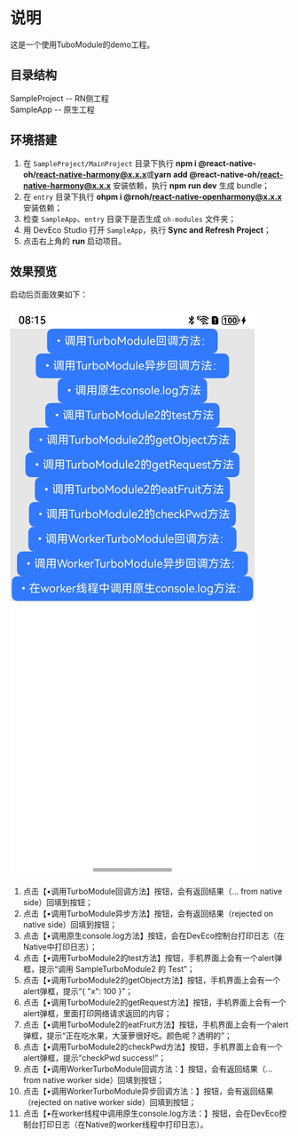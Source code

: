 # 说明
这是一个使用TuboModule的demo工程。


## 目录结构
SampleProject -- RN侧工程  
SampleApp -- 原生工程


## 环境搭建
1. 在 `SampleProject/MainProject` 目录下执行 **npm i @react-native-oh/react-native-harmony@x.x.x**或**yarn add @react-native-oh/react-native-harmony@x.x.x** 安装依赖，执行 **npm run dev** 生成 bundle；
2. 在 `entry` 目录下执行 **ohpm i @rnoh/react-native-openharmony@x.x.x** 安装依赖；
3. 检查 `SampleApp`、`entry` 目录下是否生成 `oh-modules` 文件夹；
4. 用 DevEco Studio 打开 `SampleApp`，执行 **Sync and Refresh Project**；
5. 点击右上角的 **run** 启动项目。

## 效果预览
启动后页面效果如下：

![using_turboModule运行界面](./screenshots/Screenshot.jpeg)

1. 点击【•调用TurboModule回调方法】按钮，会有返回结果（... from native side）回填到按钮；
1. 点击【•调用TurboModule异步方法】按钮，会有返回结果（rejected on native side）回填到按钮；
1. 点击【•调用原生console.log方法】按钮，会在DevEco控制台打印日志（在Native中打印日志）；
1. 点击【•调用TurboModule2的test方法】按钮，手机界面上会有一个alert弹框，提示“调用 SampleTurboModule2 的 Test”；
1. 点击【•调用TurboModule2的getObject方法】按钮，手机界面上会有一个alert弹框，提示“{ "x": 100 }”；
1. 点击【•调用TurboModule2的getRequest方法】按钮，手机界面上会有一个alert弹框，里面打印网络请求返回的内容；
1. 点击【•调用TurboModule2的eatFruit方法】按钮，手机界面上会有一个alert弹框，提示“正在吃水果，大菠萝很好吃。颜色呢？透明的”；
1. 点击【•调用TurboModule2的checkPwd方法】按钮，手机界面上会有一个alert弹框，提示“checkPwd success!”；
1. 点击【•调用WorkerTurboModule回调方法：】按钮，会有返回结果（... from native worker side）回填到按钮；
1. 点击【•调用WorkerTurboModule异步回调方法：】按钮，会有返回结果（rejected on native worker side）回填到按钮；
1. 点击【•在worker线程中调用原生console.log方法：】按钮，会在DevEco控制台打印日志（在Native的worker线程中打印日志）。